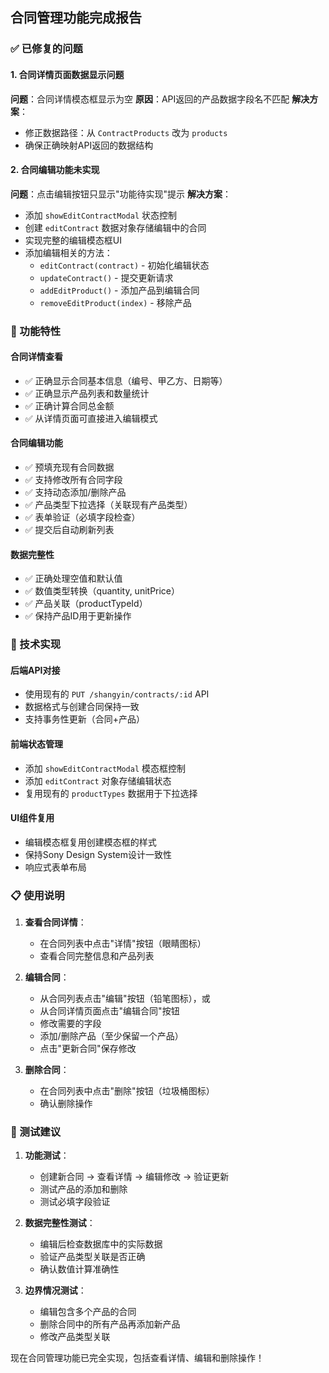 ## 合同管理功能完成报告

### ✅ 已修复的问题

#### 1. 合同详情页面数据显示问题
**问题**：合同详情模态框显示为空
**原因**：API返回的产品数据字段名不匹配
**解决方案**：
- 修正数据路径：从 `ContractProducts` 改为 `products`
- 确保正确映射API返回的数据结构

#### 2. 合同编辑功能未实现
**问题**：点击编辑按钮只显示"功能待实现"提示
**解决方案**：
- 添加 `showEditContractModal` 状态控制
- 创建 `editContract` 数据对象存储编辑中的合同
- 实现完整的编辑模态框UI
- 添加编辑相关的方法：
  - `editContract(contract)` - 初始化编辑状态
  - `updateContract()` - 提交更新请求
  - `addEditProduct()` - 添加产品到编辑合同
  - `removeEditProduct(index)` - 移除产品

### 🎯 功能特性

#### 合同详情查看
- ✅ 正确显示合同基本信息（编号、甲乙方、日期等）
- ✅ 正确显示产品列表和数量统计
- ✅ 正确计算合同总金额
- ✅ 从详情页面可直接进入编辑模式

#### 合同编辑功能
- ✅ 预填充现有合同数据
- ✅ 支持修改所有合同字段
- ✅ 支持动态添加/删除产品
- ✅ 产品类型下拉选择（关联现有产品类型）
- ✅ 表单验证（必填字段检查）
- ✅ 提交后自动刷新列表

#### 数据完整性
- ✅ 正确处理空值和默认值
- ✅ 数值类型转换（quantity, unitPrice）
- ✅ 产品关联（productTypeId）
- ✅ 保持产品ID用于更新操作

### 🔧 技术实现

#### 后端API对接
- 使用现有的 `PUT /shangyin/contracts/:id` API
- 数据格式与创建合同保持一致
- 支持事务性更新（合同+产品）

#### 前端状态管理
- 添加 `showEditContractModal` 模态框控制
- 添加 `editContract` 对象存储编辑状态
- 复用现有的 `productTypes` 数据用于下拉选择

#### UI组件复用
- 编辑模态框复用创建模态框的样式
- 保持Sony Design System设计一致性
- 响应式表单布局

### 📋 使用说明

1. **查看合同详情**：
   - 在合同列表中点击"详情"按钮（眼睛图标）
   - 查看合同完整信息和产品列表

2. **编辑合同**：
   - 从合同列表点击"编辑"按钮（铅笔图标），或
   - 从合同详情页面点击"编辑合同"按钮
   - 修改需要的字段
   - 添加/删除产品（至少保留一个产品）
   - 点击"更新合同"保存修改

3. **删除合同**：
   - 在合同列表中点击"删除"按钮（垃圾桶图标）
   - 确认删除操作

### 🧪 测试建议

1. **功能测试**：
   - 创建新合同 → 查看详情 → 编辑修改 → 验证更新
   - 测试产品的添加和删除
   - 测试必填字段验证

2. **数据完整性测试**：
   - 编辑后检查数据库中的实际数据
   - 验证产品类型关联是否正确
   - 确认数值计算准确性

3. **边界情况测试**：
   - 编辑包含多个产品的合同
   - 删除合同中的所有产品再添加新产品
   - 修改产品类型关联

现在合同管理功能已完全实现，包括查看详情、编辑和删除操作！